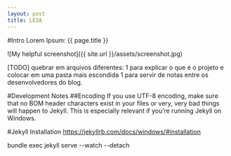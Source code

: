 ```yaml
---
layout: post
title: LEIA
---
```


#Intro
Lorem Ipsum: {{ page.title }}

![My helpful screenshot]({{ site.url }}/assets/screenshot.jpg)

[TODO] quebrar em arquivos diferentes: 1 para explicar o que é o projeto e colocar em uma pasta mais escondida 1 para servir de notas entre os desenvolvedores do blog.

#Development Notes
##Encoding
If you use UTF-8 encoding, make sure that no BOM header characters exist in your files or very, very bad things will happen to Jekyll. This is especially relevant if you’re running Jekyll on Windows.


#Jekyll Installation
https://jekyllrb.com/docs/windows/#installation

bundle exec jekyll serve --watch --detach